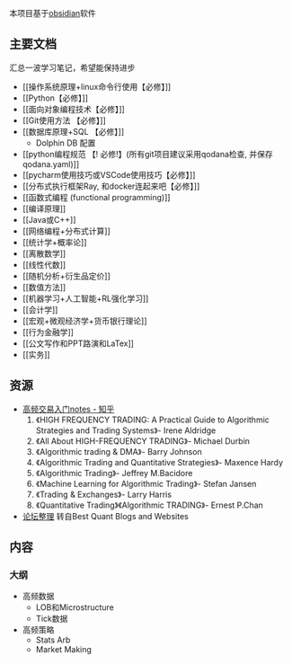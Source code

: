 本项目基于[obsidian](https://obsidian.md/download)软件
## 主要文档
汇总一波学习笔记，希望能保持进步
- [[操作系统原理+linux命令行使用【必修】]]
- [[Python【必修】]]
- [[面向对象编程技术【必修】]]
- [[Git使用方法 【必修】]]
- [[数据库原理+SQL 【必修】]]
	- Dolphin DB 配置
- [[python编程规范 【! 必修!】(所有git项目建议采用qodana检查, 并保存qodana.yaml)]]
- [[pycharm使用技巧或VSCode使用技巧【必修】]]
- [[分布式执行框架Ray, 和docker连起来吧【必修】]]
- [[函数式编程 (functional programming)]]
- [[编译原理]]
- [[Java或C++]]
- [[网络编程+分布式计算]]
- [[统计学+概率论]]
- [[离散数学]]
- [[线性代数]]
- [[随机分析+衍生品定价]]
- [[数值方法]]
- [[机器学习+人工智能+RL强化学习]]
- [[会计学]]
- [[宏观+微观经济学+货币银行理论]]
- [[行为金融学]]
- [[公文写作和PPT路演和LaTex]]
- [[实务]]
## 资源
- [高频交易入门notes - 知乎](https://zhuanlan.zhihu.com/p/702001412)
	1. 《HIGH FREQUENCY TRADING: A Practical Guide to Algorithmic Strategies and Trading Systems》- Irene Aldridge
	2. 《All About HIGH-FREQUENCY TRADING》- Michael Durbin
	3. 《Algorithmic trading & DMA》- Barry Johnson
	4. 《Algorithmic Trading and Quantitative Strategies》- Maxence Hardy
	5. 《Algorithmic Trading》- Jeffrey M.Bacidore
	6. 《Machine Learning for Algorithmic Trading》- Stefan Jansen
	7. 《Trading & Exchanges》- Larry Harris
	8. 《Quantitative Trading》《Algorithmic TRADING》- Ernest P.Chan
- [论坛整理](https://www.zhihu.com/question/471983511/answer/3565153899) 转自Best Quant Blogs and Websites
## 内容
### 大纲
- 高频数据
	- LOB和Microstructure
	- Tick数据
- 高频策略
	- Stats Arb
	- Market Making

